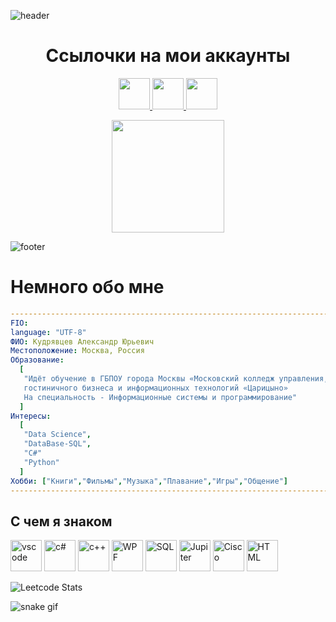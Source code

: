 
![header](https://capsule-render.vercel.app/api?color=0:EEFF00,100:a82da8&type=slice&text=HiEveryone!&animation=fadeIn&fontColor=111111&fontSize=35&fontAlign=70&fontAlignY=38&rotate=7&stroke=222222)
<h1 align="center">Ссылочки на мои аккаунты</h1>

<p align="center">
<a href="https://vk.com/id270626068">
  <img height="50" src="https://cdn1.iconfinder.com/data/icons/unicons-line-vol-6/24/vk-512.png"/>
</a>
  
<a href="https://leetcode.com/Sasha887/">
  <img height="50" src="https://avatars.mds.yandex.net/i?id=0d47f7b84ae47c9dd0edc54330008d04bdf42d64-5500087-images-thumbs&n=13"/>
</a>  

<a href="https://t.me/Sasha3152">
  <img height="50" src="https://cdn3.iconfinder.com/data/icons/social-icons-33/512/Telegram-512.png"/>
</a> 
</p>
<p align="center">
  <img height="180" src="https://media.tenor.com/b4ma74q0qL8AAAAC/your-welcome.gif"/>
</p>

![footer](https://capsule-render.vercel.app/api?color=0:EEFF00,100:a82da8&type=slice&section=footer)

<h1 align="left">Немного обо мне</h1>

```yaml
------------------------------------------------------------------------------------------
FIO:
language: "UTF-8"
ФИО: Кудрявцев Александр Юрьевич
Местоположение: Москва, Россия
Образование:
  [
   "Идёт обучение в ГБПОУ города Москвы «Московский колледж управления,
   гостиничного бизнеса и информационных технологий «Царицыно»
   На специальность - Информационные системы и программирование"
  ]
Интересы:
  [
   "Data Science",
   "DataBase-SQL",
   "C#"
   "Python"
  ]
Хобби: ["Книги","Фильмы","Музыка","Плавание","Игры","Общение"]
------------------------------------------------------------------------------------------
```
<h2> С чем я знаком</h2>
<p align="left">
<img src="https://cdn4.iconfinder.com/data/icons/logos-brands-7/512/visual_studio-512.png" alt="vscode" width="50" height="50"/>
<img src="https://cdn0.iconfinder.com/data/icons/programming-1-1/32/Programming_C-4-128.png" alt="c#"  width="50" height="50"/>
<img src="https://cdn0.iconfinder.com/data/icons/programming-1-1/32/Programming_C-3-64.png" alt="c++"  width="50" height="50"/>
<img src="https://fiverr-res.cloudinary.com/images/t_main1,q_auto,f_auto/gigs/100711360/original/48db6ea56f890402d8fa6d3ec016739902fb3b6f/develop-wpf-and-xaml-programs.jpg" alt="WPF"  width="50" height="50"/>
<img src="https://cdn4.iconfinder.com/data/icons/file-format-icons-5/201/Untitled-43-64.png" alt="SQL"  width="50" height="50"/>
<img src="https://ymgsapo.com/wp-content/uploads/2018/11/jp-ic.png" alt="Jupiter"  width="50" height="50"/>
<img src="https://blog.faradars.org/wp-content/uploads/2021/03/cisco-packet-tracer-voip.jpg" alt="Cisco"  width="50" height="50"/>
<img src="https://cdn1.iconfinder.com/data/icons/hawcons/32/700034-icon-76-document-file-html-64.png" alt="HTML" width="50" height="50"/>
</p>

![Leetcode Stats](https://leetcard.jacoblin.cool/Sasha887?ext=contest)

![snake gif](https://github.com/sasha10020/sasha10020/blob/output/github-contribution-grid-snake.gif)
